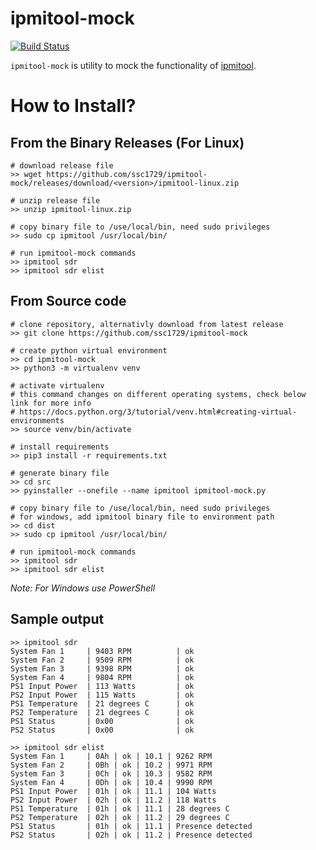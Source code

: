 # ipmitool-mock

[![Build Status](https://dev.azure.com/ssc1729/ipmitool-mock/_apis/build/status/ssc1729.ipmitool-mock.build?branchName=main)](https://dev.azure.com/ssc1729/ipmitool-mock/_build/latest?definitionId=7&branchName=main)

`ipmitool-mock` is utility to mock the functionality of [ipmitool](https://github.com/ipmitool/ipmitool). 

# How to Install?

## From the Binary Releases (For Linux)

```
# download release file
>> wget https://github.com/ssc1729/ipmitool-mock/releases/download/<version>/ipmitool-linux.zip

# unzip release file
>> unzip ipmitool-linux.zip

# copy binary file to /use/local/bin, need sudo privileges
>> sudo cp ipmitool /usr/local/bin/

# run ipmitool-mock commands
>> ipmitool sdr
>> ipmitool sdr elist
```

## From Source code

```
# clone repository, alternativly download from latest release
>> git clone https://github.com/ssc1729/ipmitool-mock

# create python virtual environment
>> cd ipmitool-mock
>> python3 -m virtualenv venv

# activate virtualenv
# this command changes on different operating systems, check below link for more info
# https://docs.python.org/3/tutorial/venv.html#creating-virtual-environments
>> source venv/bin/activate

# install requirements
>> pip3 install -r requirements.txt

# generate binary file
>> cd src
>> pyinstaller --onefile --name ipmitool ipmitool-mock.py

# copy binary file to /use/local/bin, need sudo privileges
# for windows, add ipmitool binary file to environment path
>> cd dist
>> sudo cp ipmitool /usr/local/bin/

# run ipmitool-mock commands
>> ipmitool sdr
>> ipmitool sdr elist
```

*Note: For Windows use PowerShell*

## Sample output

```
>> ipmitool sdr
System Fan 1     | 9403 RPM          | ok
System Fan 2     | 9509 RPM          | ok
System Fan 3     | 9398 RPM          | ok
System Fan 4     | 9804 RPM          | ok
PS1 Input Power  | 113 Watts         | ok
PS2 Input Power  | 115 Watts         | ok
PS1 Temperature  | 21 degrees C      | ok
PS2 Temperature  | 21 degrees C      | ok
PS1 Status       | 0x00              | ok
PS2 Status       | 0x00              | ok

>> ipmitool sdr elist
System Fan 1     | 0Ah | ok | 10.1 | 9262 RPM
System Fan 2     | 0Bh | ok | 10.2 | 9971 RPM
System Fan 3     | 0Ch | ok | 10.3 | 9582 RPM
System Fan 4     | 0Dh | ok | 10.4 | 9990 RPM
PS1 Input Power  | 01h | ok | 11.1 | 104 Watts
PS2 Input Power  | 02h | ok | 11.2 | 118 Watts
PS1 Temperature  | 01h | ok | 11.1 | 28 degrees C
PS2 Temperature  | 02h | ok | 11.2 | 29 degrees C
PS1 Status       | 01h | ok | 11.1 | Presence detected 
PS2 Status       | 02h | ok | 11.2 | Presence detected
```
